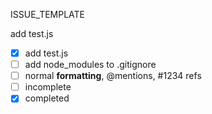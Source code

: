 ISSUE_TEMPLATE

add test.js
- [x] add test.js
- [ ] add node_modules to .gitignore
- [ ] normal **formatting**, @mentions, #1234 refs
- [ ] incomplete
- [x] completed

